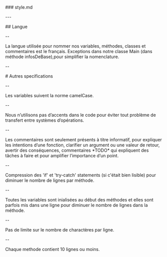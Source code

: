 \### style.md

\---

\## Langue

\--

La langue utilisée pour nommer nos variables, méthodes, classes et commentaires est le français.
Exceptions dans notre classe Main (dans méthode infosDeBase),pour simplifier la nomenclature.

\--

\# Autres specifications

\--

Les variables suivent la norme camelCase. 

\--

Nous n’utilisons pas d’accents dans le code pour éviter tout problème de transfert entre systèmes d’opérations. 

\--

Les commentaires sont seulement présents à titre informatif, pour expliquer les intentions d’une fonction, clarifier 
un argument ou une valeur de retour, avertir des conséquences, commentaires \*TODO\* qui expliquent des tâches à 
faire et pour amplifier l’importance d’un point. 

\--

Compression des 'if' et 'try-catch' statements (si c'était bien lisible) pour diminuer le nombre de lignes par méthode.

\--

Toutes les variables sont inialisées au début des méthodes et elles sont parfois mis dans une ligne pour diminuer le nombre de lignes dans la méthode.

\--

Pas de limite sur le nombre de charactères par ligne.

\--

Chaque methode contient 10 lignes ou moins.
